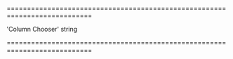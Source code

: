 <!--**
/*-------------------------------------------
    Auto-generated file. Do not modify.
-------------------------------------------

**-->
===========================================================================
<!--default-->'Column Chooser'<!--/default-->
<!--type-->string<!--/type-->
===========================================================================

<!--shortDescription-->

<!--/shortDescription-->

<!--fullDescription-->

<!--/fullDescription-->